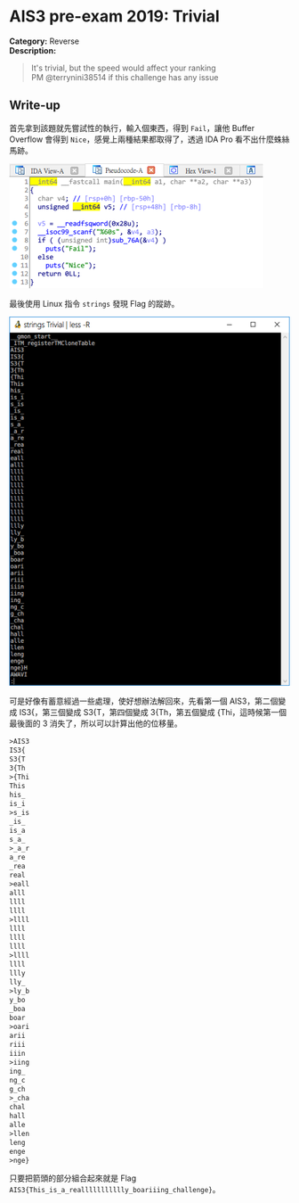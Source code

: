 # AIS3 pre-exam 2019: Trivial

**Category:** Reverse  
**Description:**  

>It's trivial, but the speed would affect your ranking  
>PM @terrynini38514 if this challenge has any issue  

## Write-up

首先拿到該題就先嘗試性的執行，輸入個東西，得到 `Fail`，讓他 Buffer Overflow 會得到 `Nice`，感覺上兩種結果都取得了，透過 IDA Pro 看不出什麼蛛絲馬跡。  

![](img/01.png)  

最後使用 Linux 指令 `strings` 發現 Flag 的蹤跡。  

![](img/02.png)  

可是好像有蓄意經過一些處理，使好想辦法解回來，先看第一個 AIS3，第二個變成 IS3{，第三個變成 S3{T，第四個變成 3{Th，第五個變成 {Thi，這時候第一個最後面的 3 消失了，所以可以計算出他的位移量。  

```
>AIS3
IS3{
S3{T
3{Th
>{Thi
This
his_
is_i
>s_is
_is_
is_a
s_a_
>_a_r
a_re
_rea
real
>eall
alll
llll
llll
>llll
llll
llll
llll
>llll
llll
llly
lly_
>ly_b
y_bo
_boa
boar
>oari
arii
riii
iiin
>iing
ing_
ng_c
g_ch
>_cha
chal
hall
alle
>llen
leng
enge
>nge}
```

只要把箭頭的部分組合起來就是 Flag `AIS3{This_is_a_reallllllllllly_boariiing_challenge}`。